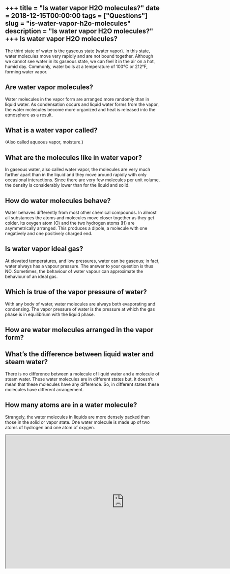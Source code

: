 +++
title = "Is water vapor H2O molecules?"
date = 2018-12-15T00:00:00
tags = ["Questions"]
slug = "is-water-vapor-h2o-molecules"
description = "Is water vapor H2O molecules?"
+++
Is water vapor H2O molecules?
-----------------------------

The third state of water is the gaseous state (water vapor). In this state, water molecules move very rapidly and are not bound together. Although we cannot see water in its gaseous state, we can feel it in the air on a hot, humid day. Commonly, water boils at a temperature of 100°C or 212°F, forming water vapor.

Are water vapor molecules?
--------------------------

Water molecules in the vapor form are arranged more randomly than in liquid water. As condensation occurs and liquid water forms from the vapor, the water molecules become more organized and heat is released into the atmosphere as a result.

What is a water vapor called?
-----------------------------

(Also called aqueous vapor, moisture.)

What are the molecules like in water vapor?
-------------------------------------------

In gaseous water, also called water vapor, the molecules are very much farther apart than in the liquid and they move around rapidly with only occasional interactions. Since there are very few molecules per unit volume, the density is considerably lower than for the liquid and solid.

How do water molecules behave?
------------------------------

Water behaves differently from most other chemical compounds. In almost all substances the atoms and molecules move closer together as they get colder. Its oxygen atom (O) and the two hydrogen atoms (H) are asymmetrically arranged. This produces a dipole, a molecule with one negatively and one positively charged end.

Is water vapor ideal gas?
-------------------------

At elevated temperatures, and low pressures, water can be gaseous; in fact, water always has a vapour pressure. The answer to your question is thus NO. Sometimes, the behaviour of water vapour can approximate the behaviour of an ideal gas.

Which is true of the vapor pressure of water?
---------------------------------------------

With any body of water, water molecules are always both evaporating and condensing. The vapor pressure of water is the pressure at which the gas phase is in equilibrium with the liquid phase.

How are water molecules arranged in the vapor form?
---------------------------------------------------

What’s the difference between liquid water and steam water?
-----------------------------------------------------------

There is no difference between a molecule of liquid water and a molecule of steam water. These water molecules are in different states but, it doesn’t mean that these molecules have any difference. So, in different states these molecules have different arrangement.

How many atoms are in a water molecule?
---------------------------------------

Strangely, the water molecules in liquids are more densely packed than those in the solid or vapor state. One water molecule is made up of two atoms of hydrogen and one atom of oxygen.

<iframe allow="accelerometer; autoplay; clipboard-write; encrypted-media; gyroscope; picture-in-picture" allowfullscreen="" class="__youtube_prefs__  epyt-is-override  no-lazyload" data-no-lazy="1" data-origheight="433" data-origwidth="770" data-skipgform_ajax_framebjll="" height="433" id="_ytid_56835" loading="lazy" src="https://www.youtube.com/embed/dHJmOH38agY?enablejsapi=1&autoplay=0&cc_load_policy=0&cc_lang_pref=&iv_load_policy=1&loop=0&modestbranding=0&rel=1&fs=1&playsinline=0&autohide=2&theme=dark&color=red&controls=1&" title="YouTube player" width="770"></iframe>